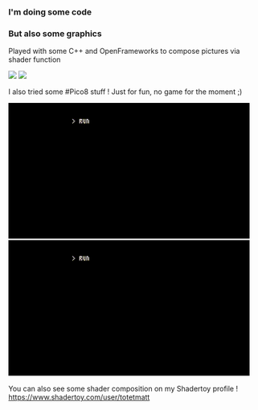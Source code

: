 ### I'm doing some code

### But also some graphics

Played with some C++ and OpenFrameworks to compose pictures via shader function

<img src="https://github.com/totetmatt/totetmatt/blob/master/gifs/muc.gif?raw=true" class="display:inline-block" width="100px">
<img src="https://github.com/totetmatt/totetmatt/blob/master/gifs/mei.gif?raw=true" class="display:inline-block" width="100px">

I also tried some #Pico8 stuff ! Just for fun, no game for the moment ;)

![pico8_1](https://github.com/totetmatt/totetmatt/blob/master/gifs/pico8_1.gif?raw=true)
![pico8_2](https://github.com/totetmatt/totetmatt/blob/master/gifs/pico8_2.gif?raw=true)

You can also see some shader composition on my Shadertoy profile !
https://www.shadertoy.com/user/totetmatt

<!--
**totetmatt/totetmatt** is a ✨ _special_ ✨ repository because its `README.md` (this file) appears on your GitHub profile.

Here are some ideas to get you started:

- 🔭 I’m currently working on ...
- 🌱 I’m currently learning ...
- 👯 I’m looking to collaborate on ...
- 🤔 I’m looking for help with ...
- 💬 Ask me about ...
- 📫 How to reach me: ...
- 😄 Pronouns: ...
- ⚡ Fun fact: ...
-->
